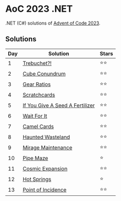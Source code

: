 # AoC 2023 .NET

.NET (C#) solutions of [Advent of Code 2023](https://adventofcode.com/2023).

## Solutions

|Day|Solution|Stars|
|--|--|--|
|1|[Trebuchet?!](https://github.com/melanchall/aoc2023net/blob/main/Aoc2023Net/Days/Day1.cs)|:star::star:|
|2|[Cube Conundrum](https://github.com/melanchall/aoc2023net/blob/main/Aoc2023Net/Days/Day2.cs)|:star::star:|
|3|[Gear Ratios](https://github.com/melanchall/aoc2023net/blob/main/Aoc2023Net/Days/Day3.cs)|:star::star:|
|4|[Scratchcards](https://github.com/melanchall/aoc2023net/blob/main/Aoc2023Net/Days/Day4.cs)|:star::star:|
|5|[If You Give A Seed A Fertilizer](https://github.com/melanchall/aoc2023net/blob/main/Aoc2023Net/Days/Day5.cs)|:star::star:|
|6|[Wait For It](https://github.com/melanchall/aoc2023net/blob/main/Aoc2023Net/Days/Day6.cs)|:star::star:|
|7|[Camel Cards](https://github.com/melanchall/aoc2023net/blob/main/Aoc2023Net/Days/Day7.cs)|:star::star:|
|8|[Haunted Wasteland](https://github.com/melanchall/aoc2023net/blob/main/Aoc2023Net/Days/Day8.cs)|:star::star:|
|9|[Mirage Maintenance](https://github.com/melanchall/aoc2023net/blob/main/Aoc2023Net/Days/Day9.cs)|:star::star:|
|10|[Pipe Maze](https://github.com/melanchall/aoc2023net/blob/main/Aoc2023Net/Days/Day10.cs)|:star:|
|11|[Cosmic Expansion](https://github.com/melanchall/aoc2023net/blob/main/Aoc2023Net/Days/Day11.cs)|:star::star:|
|12|[Hot Springs](https://github.com/melanchall/aoc2023net/blob/main/Aoc2023Net/Days/Day12.cs)|:star:|
|13|[Point of Incidence](https://github.com/melanchall/aoc2023net/blob/main/Aoc2023Net/Days/Day13.cs)|:star::star:|